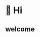 # 👋 Hi 

## welcome 


<!---
saqibsiddiq/saqibsiddiq is a ✨ special ✨ repository because its `README.md` (this file) appears on your GitHub profile.
You can click the Preview link to take a look at your changes.
--->
